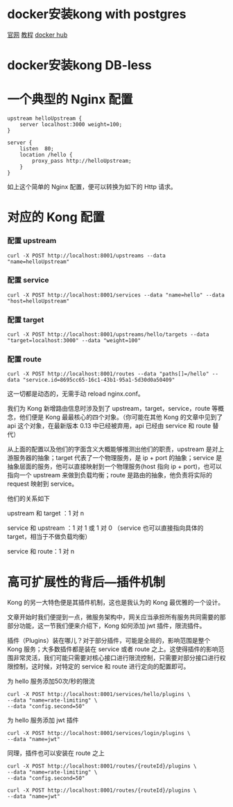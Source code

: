 # docker安装kong with postgres
[官网](https://konghq.com/kong)
[教程](https://docs.konghq.com/install/docker/)
[docker hub](https://hub.docker.com/_/kong/)

# docker安装kong DB-less

# 一个典型的 Nginx 配置
```
upstream helloUpstream {
    server localhost:3000 weight=100;
}

server {
    listen  80;
    location /hello {
        proxy_pass http://helloUpstream;
    }
}
```
如上这个简单的 Nginx 配置，便可以转换为如下的 Http 请求。

# 对应的 Kong 配置

### 配置 upstream
```
curl -X POST http://localhost:8001/upstreams --data "name=helloUpstream"
```
### 配置 service
```
curl -X POST http://localhost:8001/services --data "name=hello" --data "host=helloUpstream"
```
### 配置 target
```
curl -X POST http://localhost:8001/upstreams/hello/targets --data "target=localhost:3000" --data "weight=100"
```
### 配置 route
```
curl -X POST http://localhost:8001/routes --data "paths[]=/hello" --data "service.id=8695cc65-16c1-43b1-95a1-5d30d0a50409"
```
这一切都是动态的，无需手动 reload nginx.conf。

我们为 Kong 新增路由信息时涉及到了 upstream，target，service，route 等概念，他们便是 Kong 最最核心的四个对象。（你可能在其他 Kong 的文章中见到了 api 这个对象，在最新版本 0.13 中已经被弃用，api 已经由 service 和 route 替代）

从上面的配置以及他们的字面含义大概能够推测出他们的职责，upstream 是对上游服务器的抽象；target 代表了一个物理服务，是 ip + port 的抽象；service 是抽象层面的服务，他可以直接映射到一个物理服务(host 指向 ip + port)，也可以指向一个 upstream 来做到负载均衡；route 是路由的抽象，他负责将实际的 request 映射到 service。

他们的关系如下

upstream 和 target ：1 对 n

service 和 upstream ：1 对 1 或 1 对 0 （service 也可以直接指向具体的 target，相当于不做负载均衡）

service 和 route：1 对 n

# 高可扩展性的背后—插件机制
Kong 的另一大特色便是其插件机制，这也是我认为的 Kong 最优雅的一个设计。

文章开始时我们便提到一点，微服务架构中，网关应当承担所有服务共同需要的那部分功能，这一节我们便来介绍下，Kong 如何添加 jwt 插件，限流插件。

插件（Plugins）装在哪儿？对于部分插件，可能是全局的，影响范围是整个 Kong 服务；大多数插件都是装在 service 或者 route 之上。这使得插件的影响范围非常灵活，我们可能只需要对核心接口进行限流控制，只需要对部分接口进行权限控制，这时候，对特定的 service 和 route 进行定向的配置即可。

为 hello 服务添加50次/秒的限流
```
curl -X POST http://localhost:8001/services/hello/plugins \
--data "name=rate-limiting" \
--data "config.second=50"
```
为 hello 服务添加 jwt 插件
```
curl -X POST http://localhost:8001/services/login/plugins \
--data "name=jwt"
```
同理，插件也可以安装在 route 之上
```
curl -X POST http://localhost:8001/routes/{routeId}/plugins \
--data "name=rate-limiting" \
--data "config.second=50"

curl -X POST http://localhost:8001/routes/{routeId}/plugins \
--data "name=jwt"
```
